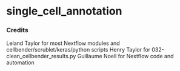 # single_cell_annotation

### Credits

Leland Taylor for most Nextflow modules and cellbender/scrublet/keras/python scripts
Henry Taylor for 032-clean_cellbender_results.py
Guillaume Noell for Nextflow code and automation